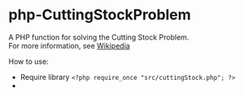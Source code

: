 php-CuttingStockProblem
=======================

A PHP function for solving the Cutting Stock Problem.<br>
For more information, see <a href="http://en.wikipedia.org/wiki/Cutting_stock_problem">Wikipedia</a>

How to use:

* Require library `<?php require_once "src/cuttingStock.php"; ?>`
* 
